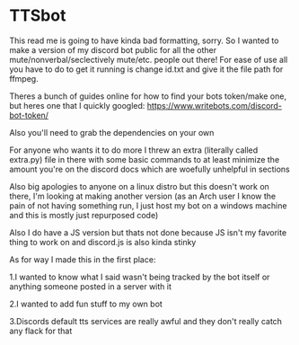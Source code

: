 # TTSbot
This read me is going to have kinda bad formatting, sorry. So I wanted to make a version of my discord bot public for all the other mute/nonverbal/seclectively mute/etc. people out there! For ease of use all you have to do to get it running is change id.txt and give it the file path for ffmpeg.

Theres a bunch of guides online for how to find your bots token/make one, but heres one that I quickly googled: https://www.writebots.com/discord-bot-token/

Also you'll need to grab the dependencies on your own

For anyone who wants it to do more I threw an extra (literally called extra.py) file in there with some basic commands to at least minimize the amount you're on the discord docs which are woefully unhelpful in sections

Also big apologies to anyone on a linux distro but this doesn't work on there, I'm looking at making another version (as an Arch user I know the pain of not having something run, I just host my bot on a windows machine and this is mostly just repurposed code)

Also I do have a JS version but thats not done because JS isn't my favorite thing to work on and discord.js is also kinda stinky

As for way I made this in the first place:

1.I wanted to know what I said wasn't being tracked by the bot itself or anything someone posted in a server with it

2.I wanted to add fun stuff to my own bot

3.Discords default tts services are really awful and they don't really catch any flack for that


